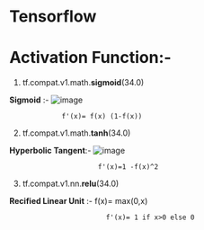 # Tensorflow
# Activation Function:-
1) tf.compat.v1.math.**sigmoid**(34.0)

**Sigmoid** :-  ![image](https://user-images.githubusercontent.com/68476475/122535023-c403cd80-d040-11eb-9f45-2fb74404cda9.png)
                 
                 f'(x)= f(x) (1-f(x))

 

 
2) tf.compat.v1.math.**tanh**(34.0)

**Hyperbolic Tangent**:- ![image](https://user-images.githubusercontent.com/68476475/122535633-5f953e00-d041-11eb-9026-53a5eadaa094.png)

                          f'(x)=1 -f(x)^2
 
3) tf.compat.v1.nn.**relu**(34.0)

**Recified Linear Unit** :- f(x)= max(0,x)
 
 
                            f'(x)= 1 if x>0 else 0
